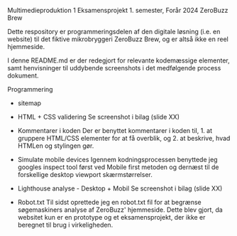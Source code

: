 Multimedieproduktion 1
Eksamensprojekt 1. semester, Forår 2024
ZeroBuzz Brew

Dette respository er programmeringsdelen af den digitale løsning (i.e. en website) til det fiktive mikrobryggeri ZeroBuzz Brew, og er altså ikke
en reel hjemmeside.

I denne README.md er der redegjort for relevante kodemæssige elementer, samt henvisninger til uddybende screenshots i det medfølgende process
dokument.


Programmering

* sitemap


* HTML + CSS validering
    Se screenshot i bilag (slide XX)

* Kommentarer i koden
    Der er benyttet kommentarer i koden til, 1. at gruppere HTML/CSS elementer for at få overblik, og 2. at beskrive, hvad HTMLen og stylingen gør.

* Simulate mobile devices
    Igennem kodningsprocessen benyttede jeg googles inspect tool først ved Mobile first metoden og dernæst til de forskellige desktop viewport skærmstørrelser.

* Lighthouse analyse - Desktop + Mobil
    Se screenshot i bilag (slide XX)

* Robot.txt
    Til sidst oprettede jeg en robot.txt fil for at begrænse søgemaskiners analyse af ZeroBuzz' hjemmeside. Dette blev gjort, da websitet kun er en prototype og et eksamensprojekt, der ikke er beregnet til brug i virkeligheden.

